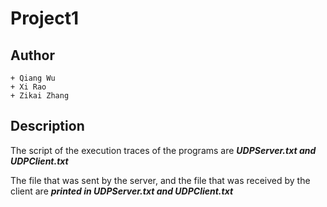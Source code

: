 # Project1

## Author
    + Qiang Wu
    + Xi Rao
    + Zikai Zhang
    
## Description 

The script of the execution traces of the programs are ***UDPServer.txt and UDPClient.txt***

The file that was sent by the server, and the file that was received by the client are ***printed in UDPServer.txt and UDPClient.txt***